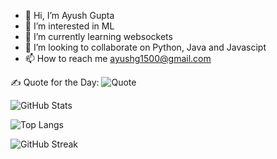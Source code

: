 - 👋 Hi, I’m Ayush Gupta
- 👀 I’m interested in ML
- 🌱 I’m currently learning websockets
- 💞️ I’m looking to collaborate on Python, Java and Javascipt
- 📫 How to reach me ayushg1500@gmail.com

✍️ Quote for the Day:
![Quote](https://quotes-github-readme.vercel.app/api?type=horizontal&theme=radical)

![GitHub Stats](https://github-readme-stats.vercel.app/api?username=godfather1509&theme=tokyonight&show_icons=true)


![Top Langs](https://github-readme-stats.vercel.app/api/top-langs/?username=godfather1509&layout=compact&theme=gotham)

  
![GitHub Streak](https://github-readme-streak-stats.herokuapp.com/?user=godfather1509&theme=gotham)

<!---
godfather1509/godfather1509 is a ✨ special ✨ repository because its `README.md` (this file) appears on your GitHub profile.
You can click the Preview link to take a look at your changes.
--->
